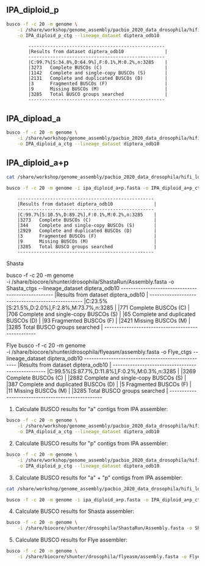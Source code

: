 ## IPA_diploid_p

```bash
busco -f -c 20 -m genome \
    -i /share/workshop/genome_assembly/pacbio_2020_data_drosophila/hifi_long_read_diploid_ipa_assembly/RUN/14-final/final.p_ctg.fasta \
    -o IPA_diploid_p_ctg --lineage_dataset diptera_odb10
```

```
        --------------------------------------------------
        |Results from dataset diptera_odb10               |
        --------------------------------------------------
        |C:99.7%[S:34.8%,D:64.9%],F:0.1%,M:0.2%,n:3285    |
        |3273   Complete BUSCOs (C)                       |
        |1142   Complete and single-copy BUSCOs (S)       |
        |2131   Complete and duplicated BUSCOs (D)        |
        |3      Fragmented BUSCOs (F)                     |
        |9      Missing BUSCOs (M)                        |
        |3285   Total BUSCO groups searched               |
        --------------------------------------------------
```

## IPA_dipload_a

```bash
busco -f -c 20 -m genome \
    -i /share/workshop/genome_assembly/pacbio_2020_data_drosophila/hifi_long_read_diploid_ipa_assembly/RUN/14-final/final.a_ctg.fasta \
    -o IPA_diploid_a_ctg --lineage_dataset diptera_odb10
```



## IPA_diploid_a+p

```bash
cat /share/workshop/genome_assembly/pacbio_2020_data_drosophila/hifi_long_read_diploid_ipa_assembly/RUN/14-final/final.*.fasta  > ipa_diploid_a+p.fasta

busco -f -c 20 -m genome -i ipa_diploid_a+p.fasta -o IPA_diploid_a+p_ctg --lineage_dataset diptera_odb10
```

        --------------------------------------------------
        |Results from dataset diptera_odb10               |
        --------------------------------------------------
        |C:99.7%[S:10.5%,D:89.2%],F:0.1%,M:0.2%,n:3285    |
        |3273   Complete BUSCOs (C)                       |
        |344    Complete and single-copy BUSCOs (S)       |
        |2929   Complete and duplicated BUSCOs (D)        |
        |3      Fragmented BUSCOs (F)                     |
        |9      Missing BUSCOs (M)                        |
        |3285   Total BUSCO groups searched               |
        --------------------------------------------------

Shasta

busco -f -c 20 -m genome \
    -i /share/biocore/shunter/drosophila/ShastaRun/Assembly.fasta -o Shasta_ctgs --lineage_dataset diptera_odb10
        --------------------------------------------------
        |Results from dataset diptera_odb10               |
        --------------------------------------------------
        |C:23.5%[S:21.5%,D:2.0%],F:2.8%,M:73.7%,n:3285    |
        |771    Complete BUSCOs (C)                       |
        |706    Complete and single-copy BUSCOs (S)       |
        |65     Complete and duplicated BUSCOs (D)        |
        |93     Fragmented BUSCOs (F)                     |
        |2421   Missing BUSCOs (M)                        |
        |3285   Total BUSCO groups searched               |
        --------------------------------------------------

Flye
busco -f -c 20 -m genome \
    -i /share/biocore/shunter/drosophila/flyeasm/assembly.fasta -o Flye_ctgs --lineage_dataset diptera_odb10
        --------------------------------------------------
        |Results from dataset diptera_odb10               |
        --------------------------------------------------
        |C:99.5%[S:87.7%,D:11.8%],F:0.2%,M:0.3%,n:3285    |
        |3269   Complete BUSCOs (C)                       |
        |2882   Complete and single-copy BUSCOs (S)       |
        |387    Complete and duplicated BUSCOs (D)        |
        |5      Fragmented BUSCOs (F)                     |
        |11     Missing BUSCOs (M)                        |
        |3285   Total BUSCO groups searched               |
        --------------------------------------------------






1. Calculate BUSCO results for "a" contigs from IPA assembler:
```bash
busco -f -c 20 -m genome \
    -i /share/workshop/genome_assembly/pacbio_2020_data_drosophila/hifi_long_read_diploid_ipa_assembly/RUN/14-final/final.a_ctg.fasta \
    -o IPA_diploid_a_ctg --lineage_dataset diptera_odb10
```

2. Calculate BUSCO results for "p" contigs from IPA assembler:
```bash
busco -f -c 20 -m genome \
    -i /share/workshop/genome_assembly/pacbio_2020_data_drosophila/hifi_long_read_diploid_ipa_assembly/RUN/14-final/final.p_ctg.fasta \
    -o IPA_diploid_p_ctg --lineage_dataset diptera_odb10
```

3. Calculate BUSCO results for "a" + "p" contigs from IPA assembler:
```bash
cat /share/workshop/genome_assembly/pacbio_2020_data_drosophila/hifi_long_read_diploid_ipa_assembly/RUN/14-final/final.*.fasta  > ipa_diploid_a+p.fasta

busco -f -c 20 -m genome -i ipa_diploid_a+p.fasta -o IPA_diploid_a+p_ctg --lineage_dataset diptera_odb10
```

4. Calculate BUSCO results for Shasta assembler:
```bash
busco -f -c 20 -m genome \
    -i /share/biocore/shunter/drosophila/ShastaRun/Assembly.fasta -o Shasta_ctgs --lineage_dataset diptera_odb10
```

5. Calculate BUSCO results for Flye assembler:
```bash
busco -f -c 20 -m genome \
    -i /share/biocore/shunter/drosophila/flyeasm/assembly.fasta -o Flye_ctgs --lineage_dataset diptera_odb10
```
